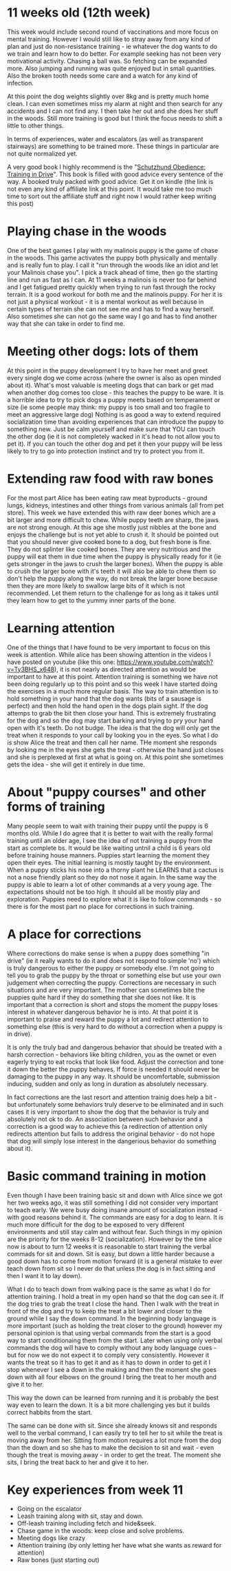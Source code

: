 # 11 weeks old (12th week)
This week would include second round of vaccinations and more focus on mental training. However I would still like to stray away from any kind of plan and just do non-resistance training - ie whatever the dog wants to do we train and learn how to do better. For example seeking has not been very motivational activity. Chasing a ball was. So fetching can be expanded more. Also jumping and running was quite enjoyed but in small quantities. Also the broken tooth needs some care and a watch for any kind of infection. 

At this point the dog weights slightly over 8kg and is pretty much home clean. I can even sometimes miss my alarm at night and then search for any accidents and I can not find any. I then take her out and she does her stuff in the woods. Still more training is good but I think the focus needs to shift a little to other things. 

In terms of experiences, water and escalators (as well as transparent stairways) are something to be trained more. These things in particular are not quite normalized yet. 

A very good book I highly recommend is the "[Schutzhund Obedience: Training in Drive](https://www.amazon.com/Schutzhund-Obedience-Training-Sheila-Booth/dp/0966302028/ref=sr_1_3?ie=UTF8&qid=1539074505&sr=8-3&keywords=schutzhund&dpID=21hSYmA0e2L&preST=_BO1,204,203,200_QL70_&dpSrc=srch)". This book is filled with good advice every sentence of the way. A booked truly packed with good advice. Get it on kindle (the link is not even any kind of affiliate link at this point. It would take me too much time to sort out the affiliate stuff and right now I would rather keep writing this post)

# Playing chase in the woods
One of the best games I play with my malinois puppy is the game of chase in the woods. This game activates the puppy both physically and mentally and is really fun to play. I call it "run through the woods like an idiot and let your Malinois chase you". I pick a track ahead of time, then go the starting line and run as fast as I can. At 11 weeks a malinois is never too far behind and I get fatigued pretty quickly when trying to run fast through the rocky terrain. It is a good workout for both me and the malinois puppy. For her it is not just a physical workout - it is a mental workout as well because in certain types of terrain she can not see me and has to find a way herself. Also sometimes she can not go the same way I go and has to find another way that she can take in order to find me. 

# Meeting other dogs: lots of them
At this point in the puppy development I try to have her meet and greet every single dog we come across (where the owner is also as open minded about it). What's most valuable is meeting dogs that can bark or get mad when another dog comes too close - this teaches the puppy to be ware. It is a horrible idea to try to pick dogs a puppy meets based on temperament or size (ie some people may think: my puppy is too small and too fragile to meet an aggressive large dog) Nothing is as good a way to extend required socialization time than avoiding experiences that can introduce the puppy to something new. Just be calm yourself and make sure that YOU can touch the other dog (ie it is not completely wacked in it's head to not allow you to pet it). If you can touch the other dog and pet it then your puppy will be less likely to try to go into protection instinct and try to protect you from it. 

# Extending raw food with raw bones
For the most part Alice has been eating raw meat byproducts - ground lungs, kidneys, intestines and other things from various animals (all from pet store). This week we have extended this with raw deer bones which are a bit larger and more difficult to chew. While puppy teeth are sharp, the jaws are not strong enough. At this age she mostly just nibbles at the bone and enjoys the challenge but is not yet able to crush it. It should be pointed out that you should never give cooked bone to a dog, but fresh bone is fine. They do not splinter like cooked bones. They are very nutritious and the puppy will eat them in due time when the puppy is physically ready for it (ie gets stronger in the jaws to crush the larger bones). When the puppy is able to crush the larger bone with it's teeth it will also be able to chew them so don't help the puppy along the way, do not break the larger bone because then they are more likely to swallow large bits of it which is not recommended. Let them return to the challenge for as long as it takes until they learn how to get to the yummy inner parts of the bone. 

# Learning attention
One of the things that I have found to be very important to focus on this week is attention. While alice has been showing attention in the videos I have posted on youtube (like this one: https://www.youtube.com/watch?v=Ty3BHS_x648), it is not nearly as directed attention as would be important to have at this point. Attention training is something we have not been doing regularly up to this point and so this week I have started doing the exercises in a much more regular basis. The way to train attention is to hold something in your hand that the dog wants (bits of a sausage is perfect) and then hold the hand open in the dogs plain sight. If the dog attemps to grab the bit then close your hand. This is extremely frustrating for the dog and so the dog may start barking and trying to pry your hand open with it's teeth. Do not budge. The idea is that the dog will only get the treat when it responds to your call by looking you in the eyes. So what I do is show Alice the treat and then call her name. THe moment she responds by looking me in the eyes she gets the treat - otherwise the hand just closes and she is perplexed at first at what is going on. At this point she sometimes gets the idea - she will get it entirely in due time. 

# About "puppy courses" and other forms of training
Many people seem to wait with training their puppy until the puppy is 6 months old. While I do agree that it is better to wait with the really formal training until an older age, I see the idea of not training a puppy from the start as complete bs. It would be like waiting untnil a child is 6 years old before training house manners. Puppies start learning the moment they open their eyes. The initial learning is mostly taught by the environment. When a puppy sticks his nose into a thorny plant he LEARNS that a cactus is not a nose friendly plant so they do not nose it again. In the same way the puppy is able to learn a lot of other commands at a very young age. The expectations should not be too high. It should all be mostly play and exploration. Puppies need to explore what it is like to follow commands - so there is for the most part no place for corrections in such training.

# A place for corrections
Where corrections do make sense is when a puppy does something "in drive" (ie it really wants to do it and does not respond to simple 'no') which is truly dangerous to either the puppy or somebody else. I'm not going to tell you to grab the puppy by the throat or something else but use your own judgement when correcting the puppy. Corrections are necessary in such situations and are very important. The mother can sometimes bite the puppies quite hard if they do something that she does not like. It is important that a correction is short and stops the moment the puppy loses interest in whatever dangerous behavior he is into. At that point it is important to praise and reward the puppy a lot and redirect attention to something else (this is very hard to do without a correction when a puppy is in drive). 

It is only the truly bad and dangerous behavior that should be treated with a harsh correction - behaviors like biting children, you as the ownet or even eagerly trying to eat rocks that look like food. Adjust the correction and tone it down the better the puppy behaves. If force is needed it should never be damaging to the puppy in any way. It should be uncomfortable, submission inducing, sudden and only as long in duration as absolutely necessary. 

In fact corrections are the last resort and attention trainig does help a bit - but unfortunately some behaviors truly deserve to be eliminated and in such cases it is very important to show the dog that the behavior is truly and absolutely not ok to do. An association between such behavior and a correction is a good way to achieve this (a redirection of attention only redirects attention but fails to address the original behavior - do not hope that dog will simply lose interest in the dangerious behavior do something about it).

# Basic command training in motion
Even though I have been training basic sit and down with Alice since we got her two weeks ago, it was still something I did not consider very important to teach early. We were busy doing insane amount of socialization instead - with good reasons behind it. The commands are easy for a dog to learn. It is much more difficult for the dog to be exposed to very different environments and still stay calm and without fear. Such things in my opinion are the priority for the weeks 8-12 (socialization). However by the time alice now is about to turn 12 weeks it is reasonable to start training the verbal commads for sit and down. Sit is easy, but down a little harder because a good down has to come from motion forward (it is a general mistake to ever teach down from sit so I never do that unless the dog is in fact sitting and then I want it to lay down).

What I do to teach down from walking pace is the same as what I do for attention training. I hold a treat in my open hand so that the dog can see it. If the dog tries to grab the treat I close the hand. Then I walk with the treat in front of the dog and try to keep the treat a bit lower and closer to the ground while I say the down command. In the beginning body language is more important (such as holding the treat closer to the ground) however my personal opinion is that using verbal commands from the start is a good way to start conditionaing them from the start. Later when using only verbal commands the dog will have to comply without any body language cues - but for now we do not expect it to comply very consistently. However it wants the treat so it has to get it and as it has to down in order to get it I stop whenever I see a down in the making and then the moment she goes down with all four elbows on the ground I bring the treat to her mouth and give it to her. 

This way the down can be learned from running and it is probably the best way even to learn the down. It is a bit more challenging yes but it builds correct habbits from the start.

The same can be done with sit. Since she already knows sit and responds well to the verbal command, I can easily try to tell her to sit while the treat is moving away from her. Sitting from motion requires a lot more from the dog than the down and so she has to make the decision to sit and wait - even though the treat is moving away - in order to get the treat. The moment she sits, I bring the treat back to her and give it to her. 

# Key experiences from week 11
* Going on the escalator
* Leash training along with sit, stay and down. 
* Off-leash training including fetch and hide&seek. 
* Chase game in the woods: keep close and solve problems. 
* Meeting dogs like crazy
* Attention training (by only letting her have what she wants as reward for attention)
* Raw bones (just starting out)

